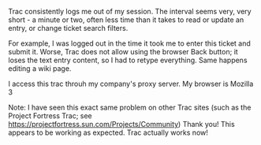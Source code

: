 Trac consistently logs me out of my session.
The interval seems very, very short - a minute or two, often
less time than it takes to read or update an entry, or change
ticket search filters.

For example, I was logged out in the time it took me to enter this ticket and submit it. Worse, Trac does not allow using the browser Back button; it loses the text entry content, so I had to retype everything. Same happens editing a wiki page.

I access this trac throuh my company's proxy server.
My browser is Mozilla 3 

Note: I have seen this exact same problem on other Trac sites (such as the Project Fortress Trac; see https://projectfortress.sun.com/Projects/Community)
Thank you! This appears to be working as expected. Trac actually works now!
